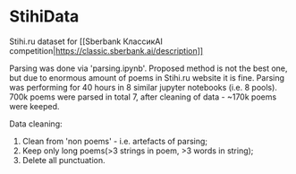 # StihiData
Stihi.ru dataset for [[Sberbank КлассикAI competition|https://classic.sberbank.ai/description]]

Parsing was done via 'parsing.ipynb'. Proposed method is not the best one, but due to enormous amount of poems in Stihi.ru website it is fine. Parsing was performing for 40 hours in 8 similar jupyter notebooks (i.e. 8 pools). 700k poems were parsed in total 7, after cleaning of data - ~170k poems were keeped. 

Data cleaning: 
1. Clean from 'non poems' - i.e. artefacts of parsing;
2. Keep only long poems(>3 strings in poem, >3 words in string);
3. Delete  all punctuation. 
